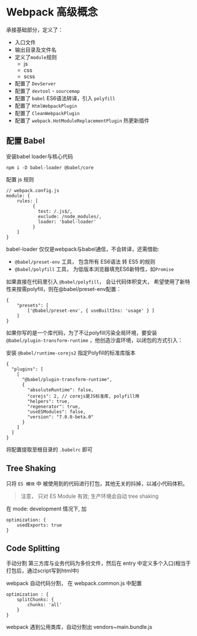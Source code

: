 # Webpack 高级概念

承接基础部分，定义了：

- 入口文件
- 输出目录及文件名
- 定义了`module`规则
    - js
    - css
    - scss
- 配置了 `DevServer`
- 配置了 `devtool` - `sourcemap`
- 配置了 `babel` ES6语法转译，引入 `polyfill`
- 配置了 `HtmlWebpackPlugin`
- 配置了 `CleanWebpackPlugin`
- 配置了 `webpack.HotModuleReplacementPlugin` 热更新插件

## 配置 Babel

安装babel loader与核心代码

```
npm i -D babel-loader @babel/core
```

配置 js 规则

```
// webpack.config.js
module: {
    rules: [
          {
            test: /.js$/,
            exclude: /node_modules/,
            loader: 'babel-loader'
          }
    ]
}
```

babel-loader 仅仅是webpack与babel通信，不会转译，还需借助:
- `@babel/preset-env` 工具， 包含所有 ES6语法 转 ES5 的规则
- `@babel/polyfill` 工具， 为低版本浏览器填充ES6新特性，如`Promise`

如果直接在代码里引入 `@babel/polyfill`， 会让代码体积变大， 希望使用了新特性来按需polyfill，则在@babel/preset-env配置：

```
{
    "presets": [
        ['@babel/preset-env', { useBuiltIns: 'usage' } ]
    ]
}
```

如果你写的是一个库代码，为了不让polyfill污染全局环境，要安装 `@babel/plugin-transform-runtime` ，他创造沙盒环境，以闭包的方式引入：

安装 `@babel/runtime-corejs2` 指定Polyfill的标准库版本

```
{
  "plugins": [
    [
      "@babel/plugin-transform-runtime",
      {
        "absoluteRuntime": false,
        "corejs": 2, // corejs是JS标准库, polyfill用
        "helpers": true,
        "regenerator": true,
        "useESModules": false,
        "version": "7.0.0-beta.0"
      }
    ]
  ]
}
```

将配置提取至根目录的 `.babelrc` 即可

## Tree Shaking

只将 `ES 模块` 中 被使用到的代码进行打包，其他无关的抖掉，以减小代码体积。

> 注意， 只对 ES Module 有效; 生产环境会自动 tree shaking

在 mode: development 情况下, 加

```
optimization: {
    usedExports: true
}
```

## Code Splitting

手动分割 第三方库与业务代码为多份文件，然后在 entry 中定义多个入口(相当于打包后，通过script写到html中) 

webpack 自动代码分割， 在 webpack.common.js 中配置

```
optimization : {
    splitChunks: {
        chunks: 'all'
    }  
}
```

webpack 遇到公用类库，自动分割出 vendors~main.bundle.js

